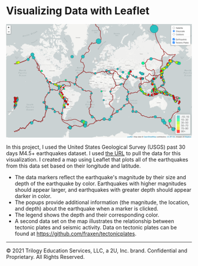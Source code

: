 # Visualizing Data with Leaflet

![screenshot](Images/Advanced.png)

In this project, I used the United States Geological Survey (USGS) past 30 days M4.5+ earthquakes dataset.  I used [the URL](https://earthquake.usgs.gov/earthquakes/feed/v1.0/summary/4.5_week.geojson) to pull the data for this visualization. I created a map using Leaflet that plots all of the earthquakes from this data set based on their longitude and latitude.

* The data markers reflect the earthquake's magnitude by their size and depth of the earthquake by color. Earthquakes with higher magnitudes should appear larger, and earthquakes with greater depth should appear darker in color.
* The popups provide additional information (the magnitude, the location, and depth) about the earthquake when a marker is clicked.
* The legend shows the depth and their corresponding color.
* A second data set on the map illustrates the relationship between tectonic plates and seismic activity. Data on tectonic plates can be found at <https://github.com/fraxen/tectonicplates>.

- - -

© 2021 Trilogy Education Services, LLC, a 2U, Inc. brand. Confidential and Proprietary. All Rights Reserved.
